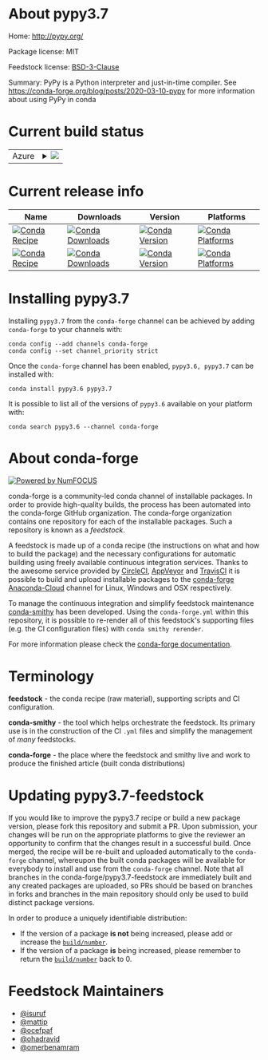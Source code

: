 About pypy3.7
=============

Home: http://pypy.org/

Package license: MIT

Feedstock license: [BSD-3-Clause](https://github.com/conda-forge/pypy3.6-feedstock/blob/master/LICENSE.txt)

Summary: PyPy is a Python interpreter and just-in-time compiler. See https://conda-forge.org/blog/posts/2020-03-10-pypy for more information about using PyPy in conda


Current build status
====================


<table>
    
  <tr>
    <td>Azure</td>
    <td>
      <details>
        <summary>
          <a href="https://dev.azure.com/conda-forge/feedstock-builds/_build/latest?definitionId=6451&branchName=master">
            <img src="https://dev.azure.com/conda-forge/feedstock-builds/_apis/build/status/pypy3.6-feedstock?branchName=master">
          </a>
        </summary>
        <table>
          <thead><tr><th>Variant</th><th>Status</th></tr></thead>
          <tbody><tr>
              <td>linux_64_name_suffix3.7</td>
              <td>
                <a href="https://dev.azure.com/conda-forge/feedstock-builds/_build/latest?definitionId=6451&branchName=master">
                  <img src="https://dev.azure.com/conda-forge/feedstock-builds/_apis/build/status/pypy3.6-feedstock?branchName=master&jobName=linux&configuration=linux_64_name_suffix3.7" alt="variant">
                </a>
              </td>
            </tr><tr>
              <td>osx_64_name_suffix3.7</td>
              <td>
                <a href="https://dev.azure.com/conda-forge/feedstock-builds/_build/latest?definitionId=6451&branchName=master">
                  <img src="https://dev.azure.com/conda-forge/feedstock-builds/_apis/build/status/pypy3.6-feedstock?branchName=master&jobName=osx&configuration=osx_64_name_suffix3.7" alt="variant">
                </a>
              </td>
            </tr>
          </tbody>
        </table>
      </details>
    </td>
  </tr>
</table>

Current release info
====================

| Name | Downloads | Version | Platforms |
| --- | --- | --- | --- |
| [![Conda Recipe](https://img.shields.io/badge/recipe-pypy3.6-green.svg)](https://anaconda.org/conda-forge/pypy3.6) | [![Conda Downloads](https://img.shields.io/conda/dn/conda-forge/pypy3.6.svg)](https://anaconda.org/conda-forge/pypy3.6) | [![Conda Version](https://img.shields.io/conda/vn/conda-forge/pypy3.6.svg)](https://anaconda.org/conda-forge/pypy3.6) | [![Conda Platforms](https://img.shields.io/conda/pn/conda-forge/pypy3.6.svg)](https://anaconda.org/conda-forge/pypy3.6) |
| [![Conda Recipe](https://img.shields.io/badge/recipe-pypy3.7-green.svg)](https://anaconda.org/conda-forge/pypy3.7) | [![Conda Downloads](https://img.shields.io/conda/dn/conda-forge/pypy3.7.svg)](https://anaconda.org/conda-forge/pypy3.7) | [![Conda Version](https://img.shields.io/conda/vn/conda-forge/pypy3.7.svg)](https://anaconda.org/conda-forge/pypy3.7) | [![Conda Platforms](https://img.shields.io/conda/pn/conda-forge/pypy3.7.svg)](https://anaconda.org/conda-forge/pypy3.7) |

Installing pypy3.7
==================

Installing `pypy3.7` from the `conda-forge` channel can be achieved by adding `conda-forge` to your channels with:

```
conda config --add channels conda-forge
conda config --set channel_priority strict
```

Once the `conda-forge` channel has been enabled, `pypy3.6, pypy3.7` can be installed with:

```
conda install pypy3.6 pypy3.7
```

It is possible to list all of the versions of `pypy3.6` available on your platform with:

```
conda search pypy3.6 --channel conda-forge
```


About conda-forge
=================

[![Powered by NumFOCUS](https://img.shields.io/badge/powered%20by-NumFOCUS-orange.svg?style=flat&colorA=E1523D&colorB=007D8A)](http://numfocus.org)

conda-forge is a community-led conda channel of installable packages.
In order to provide high-quality builds, the process has been automated into the
conda-forge GitHub organization. The conda-forge organization contains one repository
for each of the installable packages. Such a repository is known as a *feedstock*.

A feedstock is made up of a conda recipe (the instructions on what and how to build
the package) and the necessary configurations for automatic building using freely
available continuous integration services. Thanks to the awesome service provided by
[CircleCI](https://circleci.com/), [AppVeyor](https://www.appveyor.com/)
and [TravisCI](https://travis-ci.com/) it is possible to build and upload installable
packages to the [conda-forge](https://anaconda.org/conda-forge)
[Anaconda-Cloud](https://anaconda.org/) channel for Linux, Windows and OSX respectively.

To manage the continuous integration and simplify feedstock maintenance
[conda-smithy](https://github.com/conda-forge/conda-smithy) has been developed.
Using the ``conda-forge.yml`` within this repository, it is possible to re-render all of
this feedstock's supporting files (e.g. the CI configuration files) with ``conda smithy rerender``.

For more information please check the [conda-forge documentation](https://conda-forge.org/docs/).

Terminology
===========

**feedstock** - the conda recipe (raw material), supporting scripts and CI configuration.

**conda-smithy** - the tool which helps orchestrate the feedstock.
                   Its primary use is in the construction of the CI ``.yml`` files
                   and simplify the management of *many* feedstocks.

**conda-forge** - the place where the feedstock and smithy live and work to
                  produce the finished article (built conda distributions)


Updating pypy3.7-feedstock
==========================

If you would like to improve the pypy3.7 recipe or build a new
package version, please fork this repository and submit a PR. Upon submission,
your changes will be run on the appropriate platforms to give the reviewer an
opportunity to confirm that the changes result in a successful build. Once
merged, the recipe will be re-built and uploaded automatically to the
`conda-forge` channel, whereupon the built conda packages will be available for
everybody to install and use from the `conda-forge` channel.
Note that all branches in the conda-forge/pypy3.7-feedstock are
immediately built and any created packages are uploaded, so PRs should be based
on branches in forks and branches in the main repository should only be used to
build distinct package versions.

In order to produce a uniquely identifiable distribution:
 * If the version of a package **is not** being increased, please add or increase
   the [``build/number``](https://docs.conda.io/projects/conda-build/en/latest/resources/define-metadata.html#build-number-and-string).
 * If the version of a package **is** being increased, please remember to return
   the [``build/number``](https://docs.conda.io/projects/conda-build/en/latest/resources/define-metadata.html#build-number-and-string)
   back to 0.

Feedstock Maintainers
=====================

* [@isuruf](https://github.com/isuruf/)
* [@mattip](https://github.com/mattip/)
* [@ocefpaf](https://github.com/ocefpaf/)
* [@ohadravid](https://github.com/ohadravid/)
* [@omerbenamram](https://github.com/omerbenamram/)

